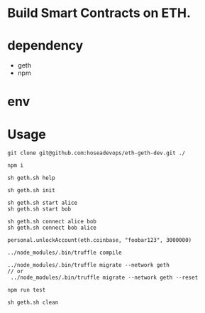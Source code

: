 # Build Smart Contracts on ETH.

# dependency
- geth
- npm

# env

# Usage

```
git clone git@github.com:hoseadevops/eth-geth-dev.git ./

npm i

sh geth.sh help

sh geth.sh init

sh geth.sh start alice
sh geth.sh start bob

sh geth.sh connect alice bob
sh geth.sh connect bob alice

personal.unlockAccount(eth.coinbase, "foobar123", 3000000)

../node_modules/.bin/truffle compile

../node_modules/.bin/truffle migrate --network geth
// or
 ../node_modules/.bin/truffle migrate --network geth --reset

npm run test

sh geth.sh clean
```